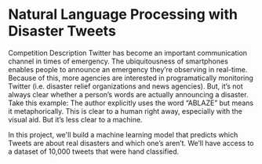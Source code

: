 # Natural Language Processing with Disaster Tweets
Competition Description Twitter has become an important communication channel in times of emergency. The ubiquitousness of smartphones enables people to announce an emergency they’re observing in real-time. Because of this, more agencies are interested in programatically monitoring Twitter (i.e. disaster relief organizations and news agencies).  But, it’s not always clear whether a person’s words are actually announcing a disaster. Take this example: The author explicitly uses the word “ABLAZE” but means it metaphorically. This is clear to a human right away, especially with the visual aid. But it’s less clear to a machine.  

In this project, we'll build a machine learning model that predicts which Tweets are about real disasters and which one’s aren’t. We’ll have access to a dataset of 10,000 tweets that were hand classified.

